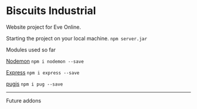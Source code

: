# Biscuits Industrial
Website project for Eve Online.

Starting the project on your local machine.
``npm server.jar``

Modules used so far


[Nodemon](https://www.npmjs.com/package/nodemon)
``npm i nodemon --save``

[Express](https://www.npmjs.com/package/express)
``npm i express --save``

[pugjs](https://www.npmjs.com/package/pug)
``npm i pug --save``

------------------------------------------------------
Future addons

